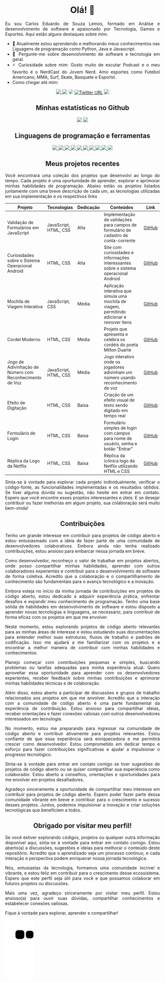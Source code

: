 # <div align="center"> Olá! 👋 </div>

<div align="justify">
Eu sou Carlos Eduardo de Souza Lemos, formado em Análise e desenvolvimento de software e apaixonado por Tecnologia, Games e Esportes. Aqui estão alguns destaques sobre mim:

- 🌱 Atualmente estou aprendendo e melhorando meus conhecimentos nas Liguagens de programação como Python, Java e Javascript.
- 💬 Pergunte-me sobre desenvolvimento de software e tecnologia em geral.
- ⚡ Curiosidade sobre mim: Gosto muito de escutar Podcast e o meu favorito é o NerdCast do Jovem Nerd. Amo esportes como Futebol Americano, MMA, Surf, Skate, Basquete e Esports!.
- Como chegar até mim:
</div>

<div align="center">
<a href="https://www.instagram.com/carl0s_lem0s/" target="_blank"><img src="https://img.shields.io/badge/-Instagram-%23E4405F?style=for-the-badge&logo=instagram&logoColor=white"</a>
<a href = "mailto:lemosecarlos@gmail.com"> <img src="https://img.shields.io/badge/-Gmail-%23333?style=for-the-badge&logo=gmail&logoColor=white" target="_blank"></a>
<a href="https://www.linkedin.com/in/carlos-eduardo-de-souza-lemos/" target="_blank"><img src="https://img.shields.io/badge/-LinkedIn-%230077B5?style=for-the-badge&logo=linkedin&logoColor=white" style="border-radius: 30px" target="_blank"></a>
<a href = "https://twitter.com/Kadu_Karlinhos" target="_blank"> <img alt="Twitter URL" src="https://img.shields.io/badge/Twitter-1DA1F2?style=for-the-badge&logo=twitter&logoColor=white" target="_blank"></a>
<a href="https://pt.stackoverflow.com/users/330536/carlos-lemos" target="_blank"><img src="https://img.shields.io/badge/Stack_Overflow-FE7A16?style=for-the-badge&logo=stack-overflow&logoColor=white"></a>
</div>

## <div align="center"> Minhas estatísticas no Github </div>

<div align="center">
  <img height="180em" src="https://github-readme-stats.vercel.app/api?username=CarlosEduardoLemos&show_icons=true&theme=transparent">
  <img height="180em" src="https://github-readme-stats.vercel.app/api/top-langs/?username=CarlosEduardoLemos&layout=compact&show_icons=true&theme=transparent">
</div>

## <div align="center"> Linguagens de programação e ferramentas </div>

<div align="center">
  <a href="https://github.com/CarlosEduardoLemos">
    <img src="https://img.shields.io/badge/Python-3776AB?style=for-the-badge&logo=python&logoColor=white">
    <img src="https://img.shields.io/badge/Java-ED8B00?style=for-the-badge&logo=openjdk&logoColor=white">
    <img src="https://img.shields.io/badge/JavaScript-F7DF1E?style=for-the-badge&logo=JavaScript&logoColor=white">
    <img src="https://img.shields.io/badge/HTML5-E34F26?style=for-the-badge&logo=html5&logoColor=white">
    <img src="https://img.shields.io/badge/CSS3-1572B6?style=for-the-badge&logo=css3&logoColor=white">
    <img src="https://img.shields.io/badge/React-20232A?style=for-the-badge&logo=react&logoColor=61DAFB">
    <img src="https://img.shields.io/badge/Visual_Studio_Code-0078D4?style=for-the-badge&logo=visual%20studio%20code&logoColor=white">
    <img src="https://img.shields.io/badge/GIT-E44C30?style=for-the-badge&logo=git&logoColor=white">
    <img src="https://img.shields.io/badge/Linux-FCC624?style=for-the-badge&logo=linux&logoColor=black">
    <img src="https://img.shields.io/badge/Windows-0078D6?style=for-the-badge&logo=windows&logoColor=white">
  </a>
</div>

## <div align="center"> Meus projetos recentes </div>

<div align="justify">
Você encontrará uma coleção dos projetos que desenvolvi ao longo do tempo. Cada projeto é uma oportunidade de aprender, explorar e aprimorar minhas habilidades de programação. Abaixo estão os projetos listados juntamente com uma breve descrição de cada um, as tecnologias utilizadas em sua implementação e os respectivos links
</div>


| Projeto                                     | Tecnologias                     | Dedicação | Conteúdos                                                                      | Link                                                                                          |
| ------------------------------------------- | ------------------------------- | --------- | ------------------------------------------------------------------------------ | -------------------------------------------------------------------------------------------- |
| Validação de Formulários em JavaScript       | JavaScript, HTML, CSS          | Alta      | Implementação de validações para campos de formulário de cadastro de conta-corrente | [GitHub](https://github.com/CarlosEduardoLemos/JS-Validando-Formularios)                     |
| Curiosidades sobre o Sistema Operacional Android | HTML, CSS                    | Alta      | Site com curiosidades e informações interessantes sobre o sistema operacional Android | [GitHub](https://github.com/CarlosEduardoLemos/projeto-android)                              |
| Mochila de Viagem Interativa                 | JavaScript, CSS                 | Média     | Aplicação interativa que simula uma mochila de viagem, permitindo adicionar e remover itens | [GitHub](https://github.com/CarlosEduardoLemos/Mochila_De_Viagem)                           |
| Cordel Moderno                               | HTML, CSS                       | Média     | Projeto que apresenta e celebra os cordéis do poeta Milton Duarte                 | [GitHub](https://github.com/CarlosEduardoLemos/projeto-cordel)                                 |
| Jogo de Adivinhação de Número com Reconhecimento de Voz | JavaScript, HTML, CSS | Média     | Jogo interativo onde os jogadores adivinham um número usando reconhecimento de voz  | [GitHub](https://github.com/CarlosEduardoLemos/js-Game-Com-Reconhecimento-De-Voz)            |
| Efeito de Digitação                         | HTML, CSS                       | Baixa     | Criação de um efeito visual de texto sendo digitado em tempo real               | [GitHub](https://github.com/CarlosEduardoLemos/Efeito_Digitando)                              |
| Formulário de Login                          | HTML, CSS                       | Baixa     | Formulário simples de login com campos para nome de usuário, senha e botão "Entrar"  | [GitHub](https://github.com/CarlosEduardoLemos/Login-HTML)                                   |
| Réplica da Logo da Netflix                   | HTML, CSS                       | Baixa     | Réplica da icônica logo da Netflix utilizando HTML e CSS                         | [GitHub](https://github.com/CarlosEduardoLemos/logo_Netflix)                                 |


<div align="justify">
Sinta-se à vontade para explorar cada projeto individualmente, verificar o código-fonte, as funcionalidades implementadas e os resultados obtidos. Se tiver alguma dúvida ou sugestão, não hesite em entrar em contato. Espero que você encontre esses projetos interessantes e úteis. E se desejar contribuir ou fazer melhorias em algum projeto, sua colaboração será muito bem-vinda!
</div>

## <div align="center"> Contribuições </div>

<div align="justify">
Tenho um grande interesse em contribuir para projetos de código aberto e estou entusiasmado com a ideia de fazer parte de uma comunidade de desenvolvedores colaborativos. Embora ainda não tenha realizado contribuições, estou ansioso para embarcar nessa jornada em breve.

Como desenvolvedor, reconheço o valor de trabalhar em projetos abertos, onde posso compartilhar minhas habilidades, aprender com outros colaboradores experientes e contribuir para o desenvolvimento de software de forma coletiva. Acredito que a colaboração e o compartilhamento de conhecimento são fundamentais para o avanço tecnológico e a inovação.

Embora esteja no início da minha jornada de contribuições em projetos de código aberto, estou dedicado a adquirir experiência prática, enfrentar desafios e expandir meu conhecimento de programação. Tenho uma base sólida de habilidades em desenvolvimento de software e estou disposto a aprender novas tecnologias e linguagens, se necessário, para contribuir de forma eficaz com os projetos em que me envolver.

Neste momento, estou explorando projetos de código aberto relevantes para as minhas áreas de interesse e estou estudando suas documentações para entender melhor suas estruturas, fluxos de trabalho e padrões de codificação. Isso me ajudará a me familiarizar com os projetos e a encontrar a melhor maneira de contribuir com minhas habilidades e conhecimentos.

Planejo começar com contribuições pequenas e simples, buscando problemas ou tarefas adequadas para minha experiência atual. Quero aproveitar essa oportunidade para aprender com os desenvolvedores experientes, receber feedback sobre minhas contribuições e aprimorar minhas habilidades técnicas e de colaboração.

Além disso, estou aberto a participar de discussões e grupos de trabalho relacionados aos projetos em que me envolver. Acredito que a interação com a comunidade de código aberto é uma parte fundamental da experiência de contribuição. Estou ansioso para compartilhar ideias, receber orientações e fazer conexões valiosas com outros desenvolvedores interessados em tecnologia.

No momento, estou me preparando para ingressar na comunidade de código aberto e contribuir ativamente para projetos relevantes. Estou confiante de que essa experiência será enriquecedora e me permitirá crescer como desenvolvedor. Estou comprometido em dedicar tempo e esforço para fazer contribuições significativas e ajudar a impulsionar o progresso tecnológico.

Sinta-se à vontade para entrar em contato comigo se tiver sugestões de projetos de código aberto ou se quiser compartilhar sua experiência como colaborador. Estou aberto a conselhos, orientações e oportunidades para me envolver em projetos desafiadores.

Agradeço sinceramente a oportunidade de compartilhar meu interesse em contribuir para projetos de código aberto. Espero poder fazer parte dessa comunidade vibrante em breve e contribuir para o crescimento e sucesso desses projetos. Juntos, podemos impulsionar a inovação e criar soluções tecnológicas que beneficiem a todos.
</div>

## <div align="center"> Obrigado por visitar meu perfil!</div>

<div align="justify">
Se você estiver explorando códigos, projetos ou qualquer outra informação disponível aqui, sinta-se à vontade para entrar em contato comigo. Estou aberto(a) a discussões, sugestões e ideias para melhorar o conteúdo deste repositório. Acredito que o aprendizado seja um processo contínuo, e cada interação e perspectiva podem enriquecer nossa jornada tecnológica.

Nós, entusiastas da tecnologia, formamos uma comunidade incrível e vibrante, e estou feliz em contribuir para o crescimento desse ecossistema. Espero que este perfil seja útil para você e que possamos colaborar em futuros projetos ou discussões.

Mais uma vez, agradeço sinceramente por visitar meu perfil. Estou ansioso(a) para ouvir suas dúvidas, compartilhar conhecimentos e estabelecer conexões valiosas.

Fique à vontade para explorar, aprender e compartilhar!
</div>

![Snake animation](https://github.com/CarlosEduardoLemos/CarlosEduardoLemos/blob/output/github-contribution-grid-snake.svg)

